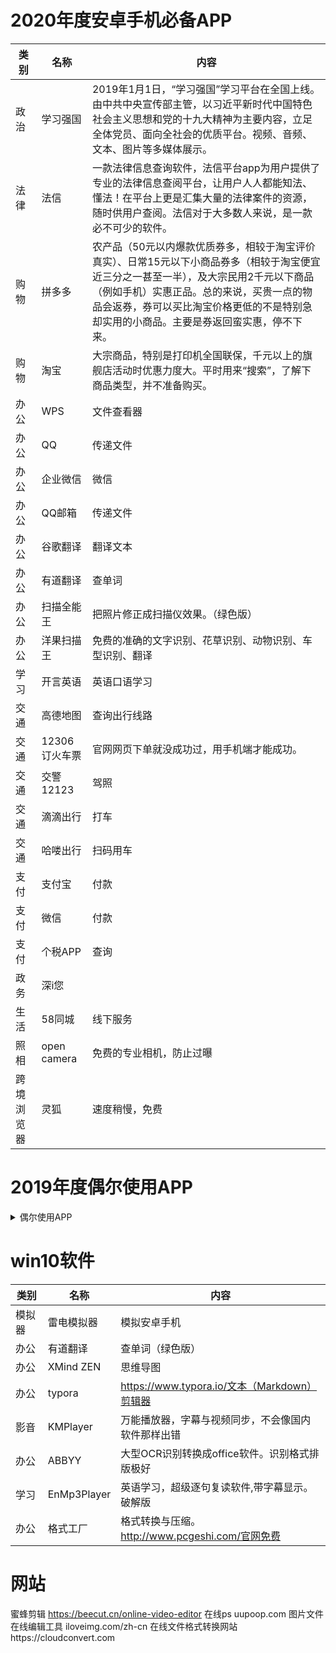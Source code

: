 # 2020年度安卓手机必备APP

类别|名称|内容
---|---|---
政治|学习强国|2019年1月1日，“学习强国”学习平台在全国上线。由中共中央宣传部主管，以习近平新时代中国特色社会主义思想和党的十九大精神为主要内容，立足全体党员、面向全社会的优质平台。视频、音频、文本、图片等多媒体展示。
法律|法信|一款法律信息查询软件，法信平台app为用户提供了专业的法律信息查阅平台，让用户人人都能知法、懂法！在平台上更是汇集大量的法律案件的资源，随时供用户查阅。法信对于大多数人来说，是一款必不可少的软件。
购物|拼多多|农产品（50元以内爆款优质券多，相较于淘宝评价真实）、日常15元以下小商品券多（相较于淘宝便宜近三分之一甚至一半），及大宗民用2千元以下商品（例如手机）实惠正品。总的来说，买贵一点的物品会返券，券可以买比淘宝价格更低的不是特别急却实用的小商品。主要是券返回蛮实惠，停不下来。
购物|淘宝|大宗商品，特别是打印机全国联保，千元以上的旗舰店活动时优惠力度大。平时用来“搜索”，了解下商品类型，并不准备购买。
办公|WPS|文件查看器
办公|QQ|传递文件
办公|企业微信|微信
办公|QQ邮箱|传递文件
办公|谷歌翻译|翻译文本
办公|有道翻译|查单词
办公|扫描全能王|把照片修正成扫描仪效果。（绿色版）
办公|洋果扫描王|免费的准确的文字识别、花草识别、动物识别、车型识别、翻译
学习|开言英语|英语口语学习
交通|高德地图|查询出行线路
交通|12306订火车票|官网网页下单就没成功过，用手机端才能成功。
交通|交警12123|驾照
交通|滴滴出行|打车
交通|哈喽出行|扫码用车
支付|支付宝|付款
支付|微信|付款
支付|个税APP|查询
政务|深i您|
生活|58同城|线下服务
照相|open camera|免费的专业相机，防止过曝
跨境浏览器|灵狐|速度稍慢，免费

# 2019年度偶尔使用APP

<details>
<summary>偶尔使用APP</summary>


类别|名称|内容
---|---|---
管家|天猫精灵|控制家庭电器
电器|iprint爱普生打印|爱普生打印APP
电器|美居|控制家庭电器，空调
电器|知吾煮|控制小米电饭煲
办公|百度文库|扫图片自动匹配


</details>

# win10软件

类别|名称|内容
---|---|---
模拟器|雷电模拟器|模拟安卓手机
办公|有道翻译|查单词（绿色版）
办公|XMind ZEN|思维导图
办公|typora|https://www.typora.io/文本（Markdown）剪辑器
影音|KMPlayer|万能播放器，字幕与视频同步，不会像国内软件那样出错
办公|ABBYY|大型OCR识别转换成office软件。识别格式排版极好
学习|EnMp3Player |英语学习，超级逐句复读软件,带字幕显示。破解版
办公|格式工厂|格式转换与压缩。http://www.pcgeshi.com/官网免费

# 网站

蜜蜂剪辑 https://beecut.cn/online-video-editor
在线ps uupoop.com
图片文件在线编辑工具 iloveimg.com/zh-cn
在线文件格式转换网站https://cloudconvert.com